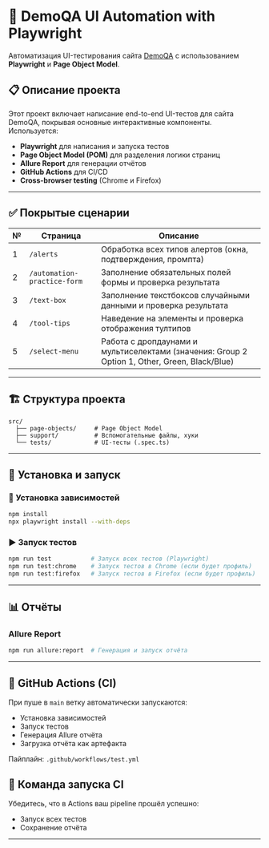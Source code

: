 # 📘 DemoQA UI Automation with Playwright

Автоматизация UI-тестирования сайта [DemoQA](https://demoqa.com/) с использованием **Playwright** и **Page Object Model**.

## 📋 Описание проекта

Этот проект включает написание end-to-end UI-тестов для сайта DemoQA, покрывая основные интерактивные компоненты. Используется:

* **Playwright** для написания и запуска тестов
* **Page Object Model (POM)** для разделения логики страниц
* **Allure Report** для генерации отчётов
* **GitHub Actions** для CI/CD
* **Cross-browser testing** (Chrome и Firefox)

---

## ✅ Покрытые сценарии

| № | Страница                    | Описание                                                                                      |
| - | --------------------------- | --------------------------------------------------------------------------------------------- |
| 1 | `/alerts`                   | Обработка всех типов алертов (окна, подтверждения, промпта)                                   |
| 2 | `/automation-practice-form` | Заполнение обязательных полей формы и проверка результата                                     |
| 3 | `/text-box`                 | Заполнение текстбоксов случайными данными и проверка результата                               |
| 4 | `/tool-tips`                | Наведение на элементы и проверка отображения тултипов                                         |
| 5 | `/select-menu`              | Работа с дропдаунами и мультиселектами (значения: Group 2 Option 1, Other, Green, Black/Blue) |

---

## 🏗️ Структура проекта

```
src/
  ├── page-objects/     # Page Object Model
  ├── support/          # Вспомогательные файлы, хуки
  └── tests/            # UI-тесты (.spec.ts)
```

---

## 🚀 Установка и запуск

### 🔧 Установка зависимостей

```bash
npm install
npx playwright install --with-deps
```

### ▶️ Запуск тестов

```bash
npm run test           # Запуск всех тестов (Playwright)
npm run test:chrome    # Запуск тестов в Chrome (если будет профиль)
npm run test:firefox   # Запуск тестов в Firefox (если будет профиль)
```

---

## 📊 Отчёты

### Allure Report

```bash
npm run allure:report  # Генерация и запуск отчёта
```

---

## 🔁 GitHub Actions (CI)

При пуше в `main` ветку автоматически запускаются:

* Установка зависимостей
* Запуск тестов
* Генерация Allure отчёта
* Загрузка отчёта как артефакта

Пайплайн: `.github/workflows/test.yml`

## 📁 Команда запуска CI

Убедитесь, что в Actions ваш pipeline прошёл успешно:

* Запуск всех тестов
* Сохранение отчёта

---

